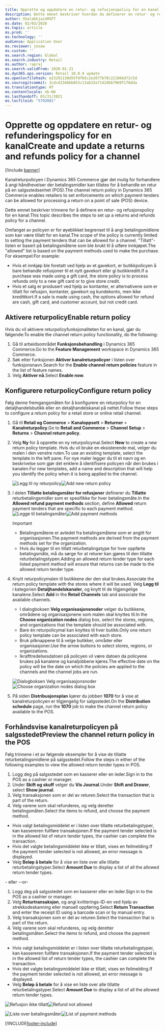 ```yaml
---
title: Opprette og oppdatere en retur- og refusjonspolicy for en kanal
description: Dette emnet beskriver hvordan du definerer en retur- og refusjonspolicy for en kanal.
author: ShalabhjainMSFT
ms.date: 02/03/2020
ms.topic: article
ms.prod: ''
ms.technology: ''
audience: Application User
ms.reviewer: josaw
ms.custom: ''
ms.search.region: Global
ms.search.industry: Retail
ms.author: rapraj
ms.search.validFrom: 2020-01-21
ms.dyn365.ops.version: Retail 10.0.9 update
ms.openlocfilehash: e23291130d55fdfb5c2e2077b78c221866d72c5d
ms.sourcegitcommit: 3cdc42346bb653c13ab33a7142dbb7969f1f6dda
ms.translationtype: HT
ms.contentlocale: nb-NO
ms.lasthandoff: 03/31/2021
ms.locfileid: "5792081"
---
```

# <a name="create-and-update-a-returns-and-refunds-policy-for-a-channel"></a><span data-ttu-id="f1a74-103">Opprette og oppdatere en retur- og refunderingspolicy for en kanal</span><span class="sxs-lookup"><span data-stu-id="f1a74-103">Create and update a returns and refunds policy for a channel</span></span>

[!include [banner](includes/banner.md)]

<span data-ttu-id="f1a74-104">Kanalreturpolicyen i Dynamics 365 Commerce gjør det mulig for forhandlere å angi håndhevelser der betalingsmidler kan tillates for å behandle en retur på en salgsstedsenhet (POS).</span><span class="sxs-lookup"><span data-stu-id="f1a74-104">The channel return policy in Dynamics 365 Commerce enables retailers to set enforcements on which payment tenders can be allowed for processing a return on a point of sale (POS) device.</span></span>  

<span data-ttu-id="f1a74-105">Dette emnet beskriver trinnene for å definere en retur- og refusjonspolicy for en kanal.</span><span class="sxs-lookup"><span data-stu-id="f1a74-105">This topic describes the steps to set up a returns and refunds policy for a channel.</span></span>

<span data-ttu-id="f1a74-106">Omfanget av policyen er for øyeblikket begrenset til å angi betalingsmidlene som kan være tillatt for en kanal.</span><span class="sxs-lookup"><span data-stu-id="f1a74-106">The scope of the policy is currently limited to setting the payment tenders that can be allowed for a channel.</span></span> <span data-ttu-id="f1a74-107">"Tillatt"-listen er basert på betalingsmåtene som ble brukt til å utføre innkjøpet.</span><span class="sxs-lookup"><span data-stu-id="f1a74-107">The "allowed" list is based on the payment methods used to make the purchase.</span></span> <span data-ttu-id="f1a74-108">For eksempel:</span><span class="sxs-lookup"><span data-stu-id="f1a74-108">For example:</span></span>

- <span data-ttu-id="f1a74-109">Hvis et innkjøp ble foretatt ved hjelp av et gavekort, er butikkpolicyen å bare behandle refusjoner til et nytt gavekort eller gi butikkreditt.</span><span class="sxs-lookup"><span data-stu-id="f1a74-109">If a purchase was made using a gift card, the store policy is to process refunds only to a new gift card or to give store credit.</span></span> 
- <span data-ttu-id="f1a74-110">Hvis et salg er produsert ved hjelp av kontanter, er alternativene som er tillatt for refusjon, kontanter, gavekort og kundekonto, men ikke kredittkort.</span><span class="sxs-lookup"><span data-stu-id="f1a74-110">If a sale is made using cash, the options allowed for refund are cash, gift card, and customer account, but not credit card.</span></span> 


## <a name="enable-return-policy"></a><span data-ttu-id="f1a74-111">Aktivere returpolicy</span><span class="sxs-lookup"><span data-stu-id="f1a74-111">Enable return policy</span></span>

<span data-ttu-id="f1a74-112">Hvis du vil aktivere returpolicyfunksjonaliteten for en kanal, gjør du følgende:</span><span class="sxs-lookup"><span data-stu-id="f1a74-112">To enable the channel return policy functionality, do the following:</span></span>

1. <span data-ttu-id="f1a74-113">Gå til arbeidsområdet **Funksjonsbehandling** i Dynamics 365 Commerce.</span><span class="sxs-lookup"><span data-stu-id="f1a74-113">Go to the **Feature Management** workspace in Dynamics 365 Commerce.</span></span>
2. <span data-ttu-id="f1a74-114">Søk etter funksjonen **Aktiver kanalreturpolicyer** i listen over funksjonsnavn.</span><span class="sxs-lookup"><span data-stu-id="f1a74-114">Search for the **Enable channel return policies** feature in the list of feature names.</span></span>
3. <span data-ttu-id="f1a74-115">Velg **Aktiver nå**.</span><span class="sxs-lookup"><span data-stu-id="f1a74-115">Select **Enable now**.</span></span> 

## <a name="configure-return-policy"></a><span data-ttu-id="f1a74-116">Konfigurere returpolicy</span><span class="sxs-lookup"><span data-stu-id="f1a74-116">Configure return policy</span></span>

<span data-ttu-id="f1a74-117">Følg denne fremgangsmåten for å konfigurere en returpolicy for en detaljhandelsbutikk eller en detaljhandelskanal på nettet.</span><span class="sxs-lookup"><span data-stu-id="f1a74-117">Follow these steps to configure a return policy for a retail store or online retail channel.</span></span>

1. <span data-ttu-id="f1a74-118">Gå til **Retail og Commerce** \> **Kanaloppsett** \> **Returner** \> **Kanalreturpolicy**.</span><span class="sxs-lookup"><span data-stu-id="f1a74-118">Go to **Retail and Commerce** \> **Channel Setup** \> **Returns** \> **Channel return policy**.</span></span>

2. <span data-ttu-id="f1a74-119">Velg **Ny** for å opprette en ny returpolicymal.</span><span class="sxs-lookup"><span data-stu-id="f1a74-119">Select **New** to create a new return policy template.</span></span> <span data-ttu-id="f1a74-120">Hvis du vil bruke en eksisterende mal, velger du malen i den venstre ruten.</span><span class="sxs-lookup"><span data-stu-id="f1a74-120">To use an existing template, select the template in the left pane.</span></span> <span data-ttu-id="f1a74-121">For nye maler legger du til et navn og en beskrivelse som gjør det enklere å identifisere policyen når den brukes i kanalen.</span><span class="sxs-lookup"><span data-stu-id="f1a74-121">For new templates, add a name and description that will help you identify the policy when it is being applied to the channel.</span></span>

   <span data-ttu-id="f1a74-122">![Legg til ny returpolicy](media/Return-policy-page1.png "Legge til ny returpolicy")</span><span class="sxs-lookup"><span data-stu-id="f1a74-122">![Add new return policy](media/Return-policy-page1.png "Add new return rolicy")</span></span>
     
   
3. <span data-ttu-id="f1a74-123">I delen **Tillatte betalingsmåter for refusjoner** definerer du **Tillatte** returbetalingsmidler som er spesifikke for hver betalingsmåte.</span><span class="sxs-lookup"><span data-stu-id="f1a74-123">In the **Allowed refund payment methods** section, define **Allowed** return payment tenders that are specific to each payment method.</span></span>
   <span data-ttu-id="f1a74-124">![Legge til betalingsmåter](media/Return-policy-page2.PNG "Angi tillatte betalingsmåter per betalingstype")</span><span class="sxs-lookup"><span data-stu-id="f1a74-124">![Add payment methods](media/Return-policy-page2.PNG "Set allowed payment methods per payment type")</span></span>
   
    > [!IMPORTANT]
    > - <span data-ttu-id="f1a74-125">Betalingsmåtene er avledet fra betalingsmåtene som er angitt for organisasjonen.</span><span class="sxs-lookup"><span data-stu-id="f1a74-125">The payment methods are derived from the payment methods set for the organization.</span></span>
    > - <span data-ttu-id="f1a74-126">Hvis du legger til en tillatt returbetalingstype for hver oppførte betalingsmåte, må du sørge for at returer kan gjøres til den tillatte returbetalingstypen.</span><span class="sxs-lookup"><span data-stu-id="f1a74-126">Adding an allowed return tender type for each listed payment method will ensure that returns can be made to the allowed return tender type.</span></span>
    
4. <span data-ttu-id="f1a74-127">Knytt returpolicymalen til butikkene der den skal brukes.</span><span class="sxs-lookup"><span data-stu-id="f1a74-127">Associate the return policy template with the stores where it will be used.</span></span> <span data-ttu-id="f1a74-128">Velg **Legg til** i kategorien **Detaljhandelskanaler**, og knytt til de tilgjengelige kanalene.</span><span class="sxs-lookup"><span data-stu-id="f1a74-128">Select **Add** in the **Retail Channels** tab and associate the available channels.</span></span> 

    - <span data-ttu-id="f1a74-129">I dialogboksen **Velg organisasjonsnoder** velger du butikkene, områdene og organisasjonene som malen skal knyttes til.</span><span class="sxs-lookup"><span data-stu-id="f1a74-129">In the **Choose organization nodes** dialog box, select the stores, regions, and organizations that the template should be associated with.</span></span>
    - <span data-ttu-id="f1a74-130">Bare én returpolicymal kan knyttes til hver butikk.</span><span class="sxs-lookup"><span data-stu-id="f1a74-130">Only one return policy template can be associated with each store.</span></span>
    - <span data-ttu-id="f1a74-131">Bruk pilknappene til å velge butikker, områder eller organisasjoner.</span><span class="sxs-lookup"><span data-stu-id="f1a74-131">Use the arrow buttons to select stores, regions, or organizations.</span></span>
    - <span data-ttu-id="f1a74-132">Ikrafttredelsesdatoen på policyen vil være datoen da policyene brukes på kanalene og kanaljobbene kjøres.</span><span class="sxs-lookup"><span data-stu-id="f1a74-132">The effective date on the policy will be the date on which the policies are applied to the channels and the channel jobs are run.</span></span> 

    <span data-ttu-id="f1a74-133">![Dialogboksen Velg organisasjonsnoder](media/Return-policy-page3.PNG "Dialogboksen Velg organisasjonsnoder")</span><span class="sxs-lookup"><span data-stu-id="f1a74-133">![Choose organization nodes dialog box](media/Return-policy-page3.PNG "Choose organization nodes dialog box")</span></span>

5. <span data-ttu-id="f1a74-134">På siden **Distribusjonsplan** kjører du jobben **1070** for å vise at kanalreturpolicyen er tilgjengelig for salgsstedet.</span><span class="sxs-lookup"><span data-stu-id="f1a74-134">On the **Distribution schedule** page, run the **1070** job to make the channel return policy available to the POS.</span></span>

## <a name="preview-the-channel-return-policy-in-the-pos"></a><span data-ttu-id="f1a74-135">Forhåndsvise kanalreturpolicyen på salgsstedet</span><span class="sxs-lookup"><span data-stu-id="f1a74-135">Preview the channel return policy in the POS</span></span>

<span data-ttu-id="f1a74-136">Følg trinnene i et av følgende eksempler for å vise de tillatte returbetalingsmidlene på salgsstedet.</span><span class="sxs-lookup"><span data-stu-id="f1a74-136">Follow the steps in either of the following examples to view the allowed return tender types in POS.</span></span>

1. <span data-ttu-id="f1a74-137">Logg deg på salgsstedet som en kasserer eller en leder.</span><span class="sxs-lookup"><span data-stu-id="f1a74-137">Sign in to the POS as a cashier or manager.</span></span>
2. <span data-ttu-id="f1a74-138">Under **Skift og skuff** velger du **Vis Journal**.</span><span class="sxs-lookup"><span data-stu-id="f1a74-138">Under **Shift and Drawer**, select **Show journal**.</span></span>
3. <span data-ttu-id="f1a74-139">Velg transaksjonen som er del av returen.</span><span class="sxs-lookup"><span data-stu-id="f1a74-139">Select the transaction that is part of the return.</span></span> 
4. <span data-ttu-id="f1a74-140">Velg varene som skal refunderes, og velg deretter betalingsmåten.</span><span class="sxs-lookup"><span data-stu-id="f1a74-140">Select the items to refund, and choose the payment method.</span></span>  
- <span data-ttu-id="f1a74-141">Hvis valgt betalingsmiddelet er i listen over tillatte returbetalingstyper, kan kassereren fullføre transaksjonen.</span><span class="sxs-lookup"><span data-stu-id="f1a74-141">If the payment tender selected is in the allowed list of return tender types, the cashier can complete the transaction.</span></span>
- <span data-ttu-id="f1a74-142">Hvis det valgte betalingsmiddelet ikke er tillatt, vises en feilmelding.</span><span class="sxs-lookup"><span data-stu-id="f1a74-142">If the payment tender selected is not allowed, an error message is displayed.</span></span>
- <span data-ttu-id="f1a74-143">Velg **Beløp å betale** for å vise en liste over alle tillatte returbetalingstyper.</span><span class="sxs-lookup"><span data-stu-id="f1a74-143">Select **Amount Due** to display a list of all the allowed return tender types.</span></span>

<span data-ttu-id="f1a74-144">- eller -</span><span class="sxs-lookup"><span data-stu-id="f1a74-144">-or-</span></span>

1. <span data-ttu-id="f1a74-145">Logg deg på salgsstedet som en kasserer eller en leder.</span><span class="sxs-lookup"><span data-stu-id="f1a74-145">Sign in to the POS as a cashier or manager.</span></span>
2. <span data-ttu-id="f1a74-146">Velg **Returtransaksjon**, og angi kvitterings-ID-en ved hjelp av strekkodeskanning eller manuell oppføring.</span><span class="sxs-lookup"><span data-stu-id="f1a74-146">Select **Return Transaction** and enter the receipt ID using a barcode scan or by manual entry.</span></span> 
3. <span data-ttu-id="f1a74-147">Velg transaksjonen som er del av returen.</span><span class="sxs-lookup"><span data-stu-id="f1a74-147">Select the transaction that is part of the return.</span></span> 
4. <span data-ttu-id="f1a74-148">Velg varene som skal refunderes, og velg deretter betalingsmåten.</span><span class="sxs-lookup"><span data-stu-id="f1a74-148">Select the items to refund, and choose the payment method.</span></span>  
- <span data-ttu-id="f1a74-149">Hvis valgt betalingsmiddelet er i listen over tillatte returbetalingstyper, kan kassereren fullføre transaksjonen.</span><span class="sxs-lookup"><span data-stu-id="f1a74-149">If the payment tender selected is in the allowed list of return tender types, the cashier can complete the transaction.</span></span>
- <span data-ttu-id="f1a74-150">Hvis det valgte betalingsmiddelet ikke er tillatt, vises en feilmelding.</span><span class="sxs-lookup"><span data-stu-id="f1a74-150">If the payment tender selected is not allowed, an error message is displayed.</span></span>
- <span data-ttu-id="f1a74-151">Velg **Beløp å betale** for å vise en liste over alle tillatte returbetalingstyper.</span><span class="sxs-lookup"><span data-stu-id="f1a74-151">Select **Amount Due** to display a list of all the allowed return tender types.</span></span>

<span data-ttu-id="f1a74-152">![Refusjon ikke tillatt](media/Return-policy-page6.png "Refusjonstype ikke tillatt")</span><span class="sxs-lookup"><span data-stu-id="f1a74-152">![Refund not allowed](media/Return-policy-page6.png "Refund type not allowed")</span></span>



<span data-ttu-id="f1a74-153">![Liste over betalingsmåter](media/Return-policy-page5.PNG "Refusjonstyper tillatt")</span><span class="sxs-lookup"><span data-stu-id="f1a74-153">![List of payment methods](media/Return-policy-page5.PNG "Refund types allowed")</span></span>


[!INCLUDE[footer-include](../includes/footer-banner.md)]
